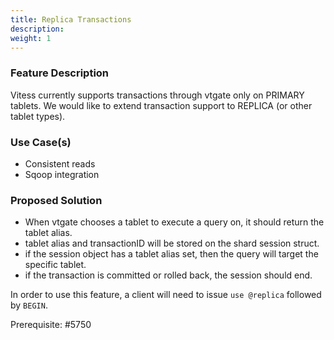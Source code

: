 ```yaml
---
title: Replica Transactions
description:
weight: 1
---
```


### Feature Description

Vitess currently supports transactions through vtgate only on PRIMARY tablets. We would like to extend transaction support to REPLICA (or other tablet types).

### Use Case(s)

* Consistent reads
* Sqoop integration

### Proposed Solution

- When vtgate chooses a tablet to execute a query on, it should return the tablet alias.
- tablet alias and transactionID will be stored on the shard session struct.
- if the session object has a tablet alias set, then the query will target the specific tablet.
- if the transaction is committed or rolled back, the session should end.

In order to use this feature, a client will need to issue `use @replica` followed by `BEGIN`.

Prerequisite: #5750
